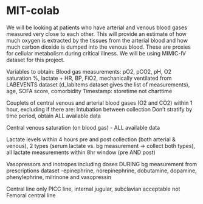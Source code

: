 # MIT-colab
We will be looking at patients who have arterial and venous blood gases measured very close to each other. This will provide an estimate of how much oxygen is extracted by the tissues from the arterial blood and how much carbon dioxide is dumped into the venous blood. These are proxies for cellular metabolism during critical illness.
We will be using MIMIC-IV dataset for this project.

Variables to obtain: Blood gas measurements: pO2, pCO2, pH, O2 saturation %, lactate + HR, BP, FiO2, mechanically ventilated from LABEVENTS dataset (d_labitems dataset gives the list of measurements), age, SOFA score, comorbidity 
Timestamp: storetime not charttime

Couplets of central venous and arterial blood gases (O2 and CO2) within 1 hour, excluding if there are: Intubation between collection 
Don’t stratify by time period, obtain ALL available data 

Central venous saturation (on blood gas) - ALL available data

Lactate levels within 4 hours pre and post collection (both arterial & venous), 2 types (serum lactate vs. bg measurement → collect both types), all lactate measurements within 8hr window (pre AND post)

Vasopressors and inotropes including doses DURING bg measurement from prescriptions dataset -epinephrine, norepinephrine, dobutamine, dopamine, phenylephrine, milrinone and vasopressin

Central line only
PICC line, internal jugular, subclavian acceptable
not Femoral central line
